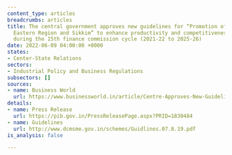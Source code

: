 ```yaml
---
content_type: articles
breadcrumbs: articles
title: The central government approves new guidelines for “Promotion of MSMEs in North
  Eastern Region and Sikkim” to enhance productivity and competitiveness, to be implemented
  during the 15th finance commission cycle (2021-22 to 2025-26)
date: 2022-06-09 04:00:00 +0000
states:
- Center-State Relations
sectors:
- Industrial Policy and Business Regulations
subsectors: []
sources:
- name: Business World
  url: https://www.businessworld.in/article/Centre-Approves-New-Guidelines-To-Promote-MSMEs-In-North-Eastern-Region-Sikkim-/02-06-2022-431159/
details:
- name: Press Release
  url: https://pib.gov.in/PressReleasePage.aspx?PRID=1830484
- name: Guidelines
  url: http://www.dcmsme.gov.in/schemes/Guidlines.07.8.19.pdf
is_analysis: false

---
```

